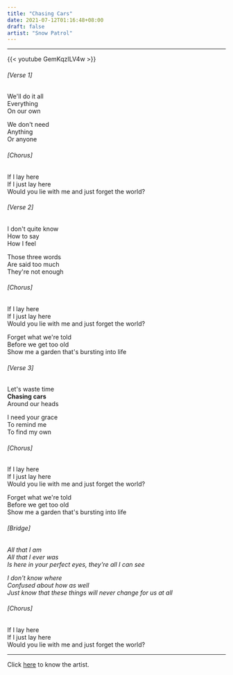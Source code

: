 ```yaml
---
title: "Chasing Cars"
date: 2021-07-12T01:16:48+08:00
draft: false
artist: "Snow Patrol"
---
```

---
{{< youtube GemKqzILV4w >}}
###### [Verse 1]
We'll do it all  
Everything  
On our own  

We don't need  
Anything  
Or anyone  
###### [Chorus]
If I lay here  
If I just lay here  
Would you lie with me and just forget the world?  
###### [Verse 2]
I don't quite know  
How to say  
How I feel  

Those three words  
Are said too much  
They're not enough  
###### [Chorus]
If I lay here  
If I just lay here  
Would you lie with me and just forget the world?  

Forget what we're told  
Before we get too old  
Show me a garden that's bursting into life  
###### [Verse 3]
Let's waste time  
__Chasing cars__  
Around our heads  

I need your grace  
To remind me  
To find my own  
###### [Chorus]
If I lay here  
If I just lay here  
Would you lie with me and just forget the world?  

Forget what we're told  
Before we get too old  
Show me a garden that's bursting into life  
###### [Bridge]
*All that I am*  
*All that I ever was*  
*Is here in your perfect eyes, they're all I can see*  

*I don't know where*  
*Confused about how as well*  
*Just know that these things will never change for us at all*  
###### [Chorus]
If I lay here  
If I just lay here  
Would you lie with me and just forget the world?  
***
Click [here](https://en.wikipedia.org/wiki/Snow_Patrol) to know the artist.